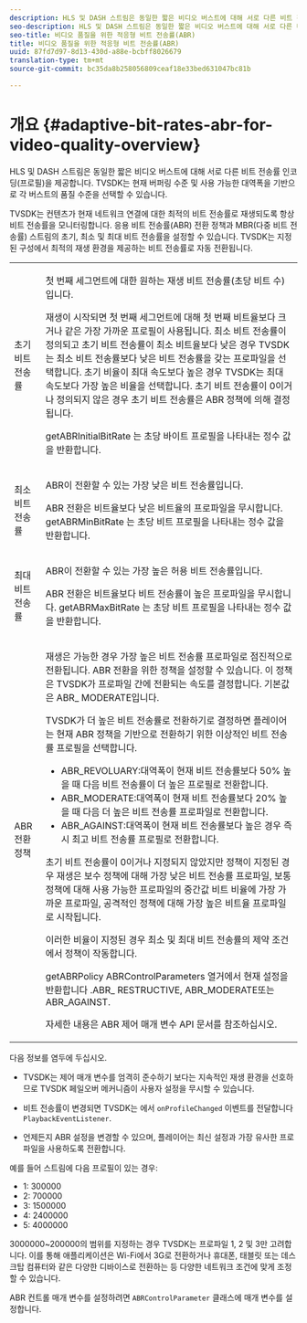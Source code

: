 ```yaml
---
description: HLS 및 DASH 스트림은 동일한 짧은 비디오 버스트에 대해 서로 다른 비트 전송률 인코딩(프로필)을 제공합니다. TVSDK는 현재 버퍼링 수준 및 사용 가능한 대역폭을 기반으로 각 버스트의 품질 수준을 선택할 수 있습니다.
seo-description: HLS 및 DASH 스트림은 동일한 짧은 비디오 버스트에 대해 서로 다른 비트 전송률 인코딩(프로필)을 제공합니다. TVSDK는 현재 버퍼링 수준 및 사용 가능한 대역폭을 기반으로 각 버스트의 품질 수준을 선택할 수 있습니다.
seo-title: 비디오 품질을 위한 적응형 비트 전송률(ABR)
title: 비디오 품질을 위한 적응형 비트 전송률(ABR)
uuid: 87fd7d97-8d13-430d-a88e-bcbff8026679
translation-type: tm+mt
source-git-commit: bc35da8b258056809ceaf18e33bed631047bc81b

---
```



# 개요 {#adaptive-bit-rates-abr-for-video-quality-overview}

HLS 및 DASH 스트림은 동일한 짧은 비디오 버스트에 대해 서로 다른 비트 전송률 인코딩(프로필)을 제공합니다. TVSDK는 현재 버퍼링 수준 및 사용 가능한 대역폭을 기반으로 각 버스트의 품질 수준을 선택할 수 있습니다.

TVSDK는 컨텐츠가 현재 네트워크 연결에 대한 최적의 비트 전송률로 재생되도록 항상 비트 전송률을 모니터링합니다. 응용 비트 전송률(ABR) 전환 정책과 MBR(다중 비트 전송률) 스트림의 초기, 최소 및 최대 비트 전송률을 설정할 수 있습니다. TVSDK는 지정된 구성에서 최적의 재생 환경을 제공하는 비트 전송률로 자동 전환됩니다.

<table id="table_AF838E082235406AA359BF1C1A77F85F"> 
 <tbody> 
  <tr> 
   <td colname="col01"> 초기 비트 전송률 </td> 
   <td colname="col2"> <p>첫 번째 세그먼트에 대한 원하는 재생 비트 전송률(초당 비트 수)입니다. </p> <p>재생이 시작되면 첫 번째 세그먼트에 대해 첫 번째 비트율보다 크거나 같은 가장 가까운 프로필이 사용됩니다. 최소 비트 전송률이 정의되고 초기 비트 전송률이 최소 비트율보다 낮은 경우 TVSDK는 최소 비트 전송률보다 낮은 비트 전송률을 갖는 프로파일을 선택합니다. 초기 비율이 최대 속도보다 높은 경우 TVSDK는 최대 속도보다 가장 높은 비율을 선택합니다. 초기 비트 전송률이 0이거나 정의되지 않은 경우 초기 비트 전송률은 ABR 정책에 의해 결정됩니다. </p> <p><span class="codeph"> getABRInitialBitRate</span> 는 초당 바이트 프로필을 나타내는 정수 값을 반환합니다. </p> </td> 
  </tr> 
  <tr> 
   <td colname="col01"> 최소 비트 전송률 </td> 
   <td colname="col2"> <p>ABR이 전환할 수 있는 가장 낮은 비트 전송률입니다. </p> <p>ABR 전환은 비트율보다 낮은 비트율의 프로파일을 무시합니다. <span class="codeph"> getABRMinBitRate</span> 는 초당 비트 프로필을 나타내는 정수 값을 반환합니다. </p> </td> 
  </tr> 
  <tr> 
   <td colname="col01"> 최대 비트 전송률 </td> 
   <td colname="col2"> <p>ABR이 전환할 수 있는 가장 높은 허용 비트 전송률입니다. </p> <p>ABR 전환은 비트율보다 비트 전송률이 높은 프로파일을 무시합니다. <span class="codeph"> getABRMaxBitRate</span> 는 초당 비트 프로필을 나타내는 정수 값을 반환합니다. </p> </td> 
  </tr> 
  <tr> 
   <td colname="col01"> ABR 전환 정책 </td> 
   <td colname="col2"> <p>재생은 가능한 경우 가장 높은 비트 전송률 프로파일로 점진적으로 전환됩니다. ABR 전환을 위한 정책을 설정할 수 있습니다. 이 정책은 TVSDK가 프로파일 간에 전환되는 속도를 결정합니다. 기본값은 ABR_ <span class="codeph"> MODERATE입니다</span>. </p> <p>TVSDK가 더 높은 비트 전송률로 전환하기로 결정하면 플레이어는 현재 ABR 정책을 기반으로 전환하기 위한 이상적인 비트 전송률 프로필을 선택합니다. 
     <ul id="ul_AC9C99D84A3B4A8DBD1A05CC05DEE771"> 
      <li id="li_B79C0AA2CBFB42FF98A257CEC9C400BA"><span class="codeph"> ABR_REVOLUARY</span>:대역폭이 현재 비트 전송률보다 50% 높을 때 다음 비트 전송률이 더 높은 프로필로 전환합니다. </li> 
      <li id="li_38CC3A95D8634F359D0F7C273D0108C0"><span class="codeph"> ABR_MODERATE</span>:대역폭이 현재 비트 전송률보다 20% 높을 때 다음 더 높은 비트 전송률 프로파일로 전환합니다. </li> 
      <li id="li_E845C035420D4B3FB2B179F448F8CA85"><span class="codeph"> ABR_AGAINST</span>:대역폭이 현재 비트 전송률보다 높은 경우 즉시 최고 비트 전송률 프로필로 전환합니다. </li> 
     </ul> </p> <p>초기 비트 전송률이 0이거나 지정되지 않았지만 정책이 지정된 경우 재생은 보수 정책에 대해 가장 낮은 비트 전송률 프로파일, 보통 정책에 대해 사용 가능한 프로파일의 중간값 비트 비율에 가장 가까운 프로파일, 공격적인 정책에 대해 가장 높은 비트율 프로파일로 시작됩니다. </p> <p>이러한 비율이 지정된 경우 최소 및 최대 비트 전송률의 제약 조건에서 정책이 작동합니다. </p> <p> <span class="codeph"> getABRPolicy</span> ABRControlParameters <span class="codeph"> 열거에서 현재 설정을 반환합니다</span> .ABR_ <span class="codeph"> RESTRUCTIVE</span>, <span class="codeph"> ABR_MODERATE</span>또는 <span class="codeph"> ABR_AGAINST</span>. </p> <p>자세한 내용은 ABR 제어 매개 변수 API 문서를 참조하십시오. </p> </td> 
  </tr> 
 </tbody> 
</table>

다음 정보를 염두에 두십시오.

* TVSDK는 제어 매개 변수를 엄격히 준수하기 보다는 지속적인 재생 환경을 선호하므로 TVSDK 페일오버 메커니즘이 사용자 설정을 무시할 수 있습니다.
* 비트 전송률이 변경되면 TVSDK는 에서 `onProfileChanged` 이벤트를 전달합니다 `PlaybackEventListener`.

* 언제든지 ABR 설정을 변경할 수 있으며, 플레이어는 최신 설정과 가장 유사한 프로파일을 사용하도록 전환합니다.

예를 들어 스트림에 다음 프로필이 있는 경우:

* 1: 300000
* 2: 700000
* 3: 1500000
* 4: 2400000
* 5: 4000000

3000000~200000의 범위를 지정하는 경우 TVSDK는 프로파일 1, 2 및 3만 고려합니다. 이를 통해 애플리케이션은 Wi-Fi에서 3G로 전환하거나 휴대폰, 태블릿 또는 데스크탑 컴퓨터와 같은 다양한 디바이스로 전환하는 등 다양한 네트워크 조건에 맞게 조정할 수 있습니다.

ABR 컨트롤 매개 변수를 설정하려면 `ABRControlParameter` 클래스에 매개 변수를 설정합니다.